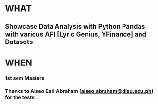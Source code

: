 # WHAT

## Showcase Data Analysis with Python Pandas with various API [Lyric Genius, YFinance] and Datasets

# WHEN

### 1st sem Masters


### Thanks to Alseo Earl Abraham (alseo.abraham@dlsu.edu.ph) for the tests
